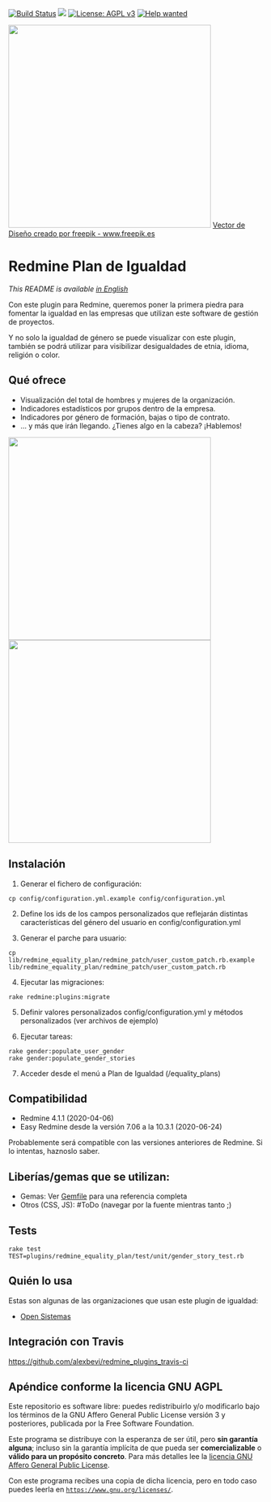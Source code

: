 [![Build Status](https://travis-ci.org/apradillap/redmine_equality_plan.svg?branch=master)](https://travis-ci.org/apradillap/redmine_equality_plan)
<a href="https://codeclimate.com/github/apradillap/redmine_equality_plan/maintainability"><img src="https://api.codeclimate.com/v1/badges/75bc2ecffcb7e3b4cc91/maintainability" /></a>
[![License: AGPL v3](https://img.shields.io/badge/License-AGPL%20v3-blue.svg)](http://www.gnu.org/licenses/agpl-3.0)
[![Help wanted](https://img.shields.io/badge/help-wanted-brightgreen.svg?style=flat-square)](https://github.com/apradillap/redmine_equality_plan/issues?q=is%3Aissue+is%3Aopen+label%3A"help+wanted")


<img src="https://github.com/apradillap/redmine_equality_plan/blob/master/assets/images/equality.png" width="400" height="auto">
<a href='https://www.freepik.es/vectores/diseno'>Vector de Diseño creado por freepik - www.freepik.es</a>

# Redmine Plan de Igualdad

_This README is available [in English](README_EN.md)_

Con este plugin para Redmine, queremos poner la primera piedra para fomentar la
igualdad en las empresas que utilizan este software de gestión de proyectos.

Y no solo la igualdad de género se puede visualizar con este plugin, también se podrá
utilizar para visibilizar desigualdades de etnia, idioma, religión o color.


## Qué ofrece
 * Visualización del total de hombres y mujeres de la organización.
 * Indicadores estadísticos por grupos dentro de la empresa.
 * Indicadores por género de formación, bajas o tipo de contrato.
 * ... y más que irán llegando. ¿Tienes algo en la cabeza? ¡Hablemos!

<img src="https://github.com/apradillap/redmine_equality_plan/blob/master/assets/images/gender_chart.png" width="400" height="auto">

<img src="https://github.com/apradillap/redmine_equality_plan/blob/master/assets/images/age_chart.png" width="400" height="auto">


## Instalación
1. Generar el fichero de configuración:
  ```
  cp config/configuration.yml.example config/configuration.yml
  ```
2. Define los ids de los campos personalizados que reflejarán distintas características
   del género del usuario en config/configuration.yml

3. Generar el parche para usuario:
  ```
  cp lib/redmine_equality_plan/redmine_patch/user_custom_patch.rb.example lib/redmine_equality_plan/redmine_patch/user_custom_patch.rb
  ```
4. Ejecutar las migraciones:
  ```
  rake redmine:plugins:migrate
  ```
5. Definir valores personalizados config/configuration.yml y métodos personalizados (ver archivos de ejemplo)

6. Ejecutar tareas:
  ```
  rake gender:populate_user_gender
  rake gender:populate_gender_stories
  ```
7. Acceder desde el menú a Plan de Igualdad (/equality_plans)


## Compatibilidad

* Redmine 4.1.1 (2020-04-06)
* Easy Redmine desde la versión 7.06 a la 10.3.1 (2020-06-24)

Probablemente será compatible con las versiones anteriores de Redmine. Si lo intentas, haznoslo saber.


## Liberías/gemas que se utilizan:

* Gemas: Ver [Gemfile](https://github.com/apradillap/redmine_equality_plan/blob/master/Gemfile) para una referencia completa
* Otros (CSS, JS): #ToDo (navegar por la fuente mientras tanto ;)


## Tests
```
rake test TEST=plugins/redmine_equality_plan/test/unit/gender_story_test.rb

```

## Quién lo usa
Estas son algunas de las organizaciones que usan este plugin de igualdad:
* [Open Sistemas](https://opensistemas.com/)


## Integración con Travis
https://github.com/alexbevi/redmine_plugins_travis-ci


## Apéndice conforme la licencia GNU AGPL

Este repositorio es software libre: puedes redistribuirlo y/o modificarlo bajo los términos
de la GNU Affero General Public License versión 3 y posteriores, publicada por la Free Software Foundation.

Este programa se distribuye con la esperanza de ser útil, pero **sin garantía alguna**; incluso sin la garantía implícita de que pueda ser **comercializable** o **válido para un propósito concreto**. Para más detalles lee la [licencia GNU Affero General Public License](/LICENSE).

Con este programa recibes una copia de dicha licencia, pero en todo caso puedes leerla en [`https://www.gnu.org/licenses/`](https://www.gnu.org/licenses/).
